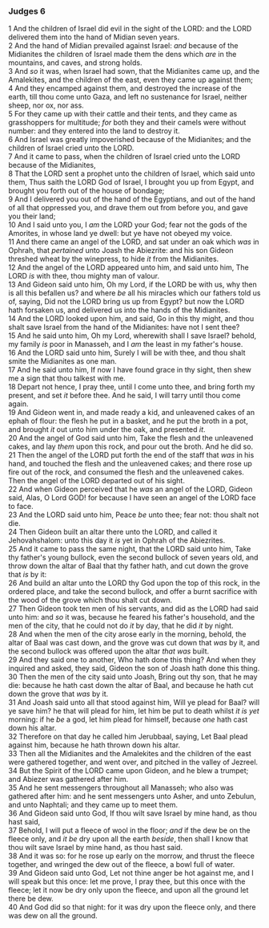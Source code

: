 ### Judges 6

1 And the children of Israel did evil in the sight of the LORD: and the LORD delivered them into the hand of Midian seven years.  
2 And the hand of Midian prevailed against Israel: *and* because of the Midianites the children of Israel made them the dens which *are* in the mountains, and caves, and strong holds.  
3 And *so* it was, when Israel had sown, that the Midianites came up, and the Amalekites, and the children of the east, even they came up against them;  
4 And they encamped against them, and destroyed the increase of the earth, till thou come unto Gaza, and left no sustenance for Israel, neither sheep, nor ox, nor ass.  
5 For they came up with their cattle and their tents, and they came as grasshoppers for multitude; *for* both they and their camels were without number: and they entered into the land to destroy it.  
6 And Israel was greatly impoverished because of the Midianites; and the children of Israel cried unto the LORD.  
7 And it came to pass, when the children of Israel cried unto the LORD because of the Midianites,  
8 That the LORD sent a prophet unto the children of Israel, which said unto them, Thus saith the LORD God of Israel, I brought you up from Egypt, and brought you forth out of the house of bondage;  
9 And I delivered you out of the hand of the Egyptians, and out of the hand of all that oppressed you, and drave them out from before you, and gave you their land;  
10 And I said unto you, I *am* the LORD your God; fear not the gods of the Amorites, in whose land ye dwell: but ye have not obeyed my voice.  
11 And there came an angel of the LORD, and sat under an oak which *was* in Ophrah, that *pertained* unto Joash the Abiezrite: and his son Gideon threshed wheat by the winepress, to hide *it* from the Midianites.  
12 And the angel of the LORD appeared unto him, and said unto him, The LORD *is* with thee, thou mighty man of valour.  
13 And Gideon said unto him, Oh my Lord, if the LORD be with us, why then is all this befallen us? and where *be* all his miracles which our fathers told us of, saying, Did not the LORD bring us up from Egypt? but now the LORD hath forsaken us, and delivered us into the hands of the Midianites.  
14 And the LORD looked upon him, and said, Go in this thy might, and thou shalt save Israel from the hand of the Midianites: have not I sent thee?  
15 And he said unto him, Oh my Lord, wherewith shall I save Israel? behold, my family *is* poor in Manasseh, and I *am* the least in my father's house.  
16 And the LORD said unto him, Surely I will be with thee, and thou shalt smite the Midianites as one man.  
17 And he said unto him, If now I have found grace in thy sight, then shew me a sign that thou talkest with me.  
18 Depart not hence, I pray thee, until I come unto thee, and bring forth my present, and set *it* before thee. And he said, I will tarry until thou come again.  
19 And Gideon went in, and made ready a kid, and unleavened cakes of an ephah of flour: the flesh he put in a basket, and he put the broth in a pot, and brought *it* out unto him under the oak, and presented *it*.  
20 And the angel of God said unto him, Take the flesh and the unleavened cakes, and lay *them* upon this rock, and pour out the broth. And he did so.  
21 Then the angel of the LORD put forth the end of the staff that *was* in his hand, and touched the flesh and the unleavened cakes; and there rose up fire out of the rock, and consumed the flesh and the unleavened cakes. Then the angel of the LORD departed out of his sight.  
22 And when Gideon perceived that he *was* an angel of the LORD, Gideon said, Alas, O Lord GOD! for because I have seen an angel of the LORD face to face.  
23 And the LORD said unto him, Peace *be* unto thee; fear not: thou shalt not die.  
24 Then Gideon built an altar there unto the LORD, and called it Jehovahshalom: unto this day it *is* yet in Ophrah of the Abiezrites.  
25 And it came to pass the same night, that the LORD said unto him, Take thy father's young bullock, even the second bullock of seven years old, and throw down the altar of Baal that thy father hath, and cut down the grove that *is* by it:  
26 And build an altar unto the LORD thy God upon the top of this rock, in the ordered place, and take the second bullock, and offer a burnt sacrifice with the wood of the grove which thou shalt cut down.  
27 Then Gideon took ten men of his servants, and did as the LORD had said unto him: and *so* it was, because he feared his father's household, and the men of the city, that he could not do *it* by day, that he did *it* by night.  
28 And when the men of the city arose early in the morning, behold, the altar of Baal was cast down, and the grove was cut down that *was* by it, and the second bullock was offered upon the altar *that was* built.  
29 And they said one to another, Who hath done this thing? And when they inquired and asked, they said, Gideon the son of Joash hath done this thing.  
30 Then the men of the city said unto Joash, Bring out thy son, that he may die: because he hath cast down the altar of Baal, and because he hath cut down the grove that *was* by it.  
31 And Joash said unto all that stood against him, Will ye plead for Baal? will ye save him? he that will plead for him, let him be put to death whilst *it is yet* morning: if he *be* a god, let him plead for himself, because *one* hath cast down his altar.  
32 Therefore on that day he called him Jerubbaal, saying, Let Baal plead against him, because he hath thrown down his altar.  
33 Then all the Midianites and the Amalekites and the children of the east were gathered together, and went over, and pitched in the valley of Jezreel.  
34 But the Spirit of the LORD came upon Gideon, and he blew a trumpet; and Abiezer was gathered after him.  
35 And he sent messengers throughout all Manasseh; who also was gathered after him: and he sent messengers unto Asher, and unto Zebulun, and unto Naphtali; and they came up to meet them.  
36 And Gideon said unto God, If thou wilt save Israel by mine hand, as thou hast said,  
37 Behold, I will put a fleece of wool in the floor; *and* if the dew be on the fleece only, and *it be* dry upon all the earth *beside*, then shall I know that thou wilt save Israel by mine hand, as thou hast said.  
38 And it was so: for he rose up early on the morrow, and thrust the fleece together, and wringed the dew out of the fleece, a bowl full of water.  
39 And Gideon said unto God, Let not thine anger be hot against me, and I will speak but this once: let me prove, I pray thee, but this once with the fleece; let it now be dry only upon the fleece, and upon all the ground let there be dew.  
40 And God did so that night: for it was dry upon the fleece only, and there was dew on all the ground.  
